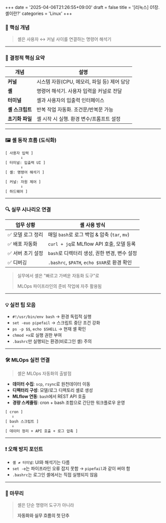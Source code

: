 +++
date = '2025-04-06T21:26:55+09:00'
draft = false
title = '[리눅스] 01장. 셸이란?'
categories = 'Linux'
+++

### 📌 핵심 개념

> 셸은 사용자 ↔ 커널 사이를 연결하는 명령어 해석기
> 

---

### 🧠 결정적 핵심 요약

| 개념 | 설명 |
| --- | --- |
| **커널** | 시스템 자원(CPU, 메모리, 파일 등) 제어 담당 |
| **셸** | 명령어 해석기. 사용자 입력을 커널로 전달 |
| **터미널** | 셸과 사용자의 입출력 인터페이스 |
| **셸 스크립트** | 반복 작업 자동화. 조건문/반복문 가능 |
| **초기화 파일** | 셸 시작 시 실행. 환경 변수/프롬프트 설정 |

---

### 🖼️ 셸 동작 흐름 (도식화)

```
[ 사용자 입력 ]
       ↓
[ 터미널: 입출력 UI ]
       ↓
[ 셸: 명령어 해석기 ]
       ↓
[ 커널: 자원 제어 ]
       ↓
[ 하드웨어 ]

```

---

### 🔍 실무 시나리오 연결

| 업무 상황 | 셸 사용 방식 |
| --- | --- |
| ✅ 모델 로그 정리 | 매일 `bash`로 로그 백업 & 압축 (`tar`, `mv`) |
| ✅ 배포 자동화 | `curl + jq`로 MLflow API 호출, 모델 등록 |
| ✅ 서버 초기 설정 | `bash`로 디렉터리 생성, 권한 변경, 변수 설정 |
| ✅ 디버깅 | `.bashrc`, `$PATH`, `echo $VAR`로 환경 확인 |

> 실무에서 셸은 "빠르고 가벼운 자동화 도구"로
> 
> 
> MLOps 파이프라인의 준비 작업에 자주 활용됨
> 

---

### 💡 실전 팁 모음

- `#!/usr/bin/env bash` → 환경 독립적 실행
- `set -euo pipefail` → 스크립트 중단 조건 강화
- `ps -p $$`, `echo $SHELL` → 현재 셸 확인
- `chmod +x`로 실행 권한 부여
- `.bashrc`만 실행되는 환경(비로그인 셸) 주의

---

### 🛠️ MLOps 실전 연결

> 셸은 MLOps 자동화의 출발점
> 
- **데이터 수집**: `scp`, `rsync`로 원천데이터 이동
- **디렉터리 구성**: 모델/로그 디렉토리 셸로 생성
- **MLflow 연동**: `bash`에서 REST API 호출
- **경량 스케줄링**: cron + bash 조합으로 간단한 워크플로우 운영

```
[ cron ]
   ↓
[ bash 스크립트 ]
   ↓
[ 데이터 정리 + API 호출 + 로그 압축 ]

```

---

### ❗ 오해 방지 포인트

- `셸 ≠ 터미널`: UI와 해석기는 다름
- `set -e`는 파이프라인 오류 잡지 못함 → `pipefail`과 같이 써야 함
- `.bashrc`는 로그인 셸에서는 직접 실행되지 않음

---

### 🏁 마무리

> 셸은 단순 명령어 도구가 아니라
> 
> 
> **자동화와 실무 흐름의 첫 단추** 
> 
